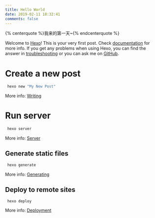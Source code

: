```yaml
---
title: Hello World
date: 2019-02-11 18:32:41
comments: false
---
```

{% centerquote %}我来的第一天~{% endcenterquote %}
<!-- more -->
Welcome to [Hexo](https://hexo.io/)! This is your very first post. Check [documentation](https://hexo.io/docs/) for more info. If you get any problems when using Hexo, you can find the answer in [troubleshooting](https://hexo.io/docs/troubleshooting.html) or you can ask me on [GitHub](https://github.com/hexojs/hexo/issues).

# Create a new post

```bash
 hexo new "My New Post"
```

More info: [Writing](https://hexo.io/docs/writing.html)

# Run server

```bash
 hexo server
```

More info: [Server](https://hexo.io/docs/server.html)

## Generate static files

```bash
 hexo generate
```

More info: [Generating](https://hexo.io/docs/generating.html)

## Deploy to remote sites

```bash
 hexo deploy
```

More info: [Deployment](https://hexo.io/docs/deployment.html)
